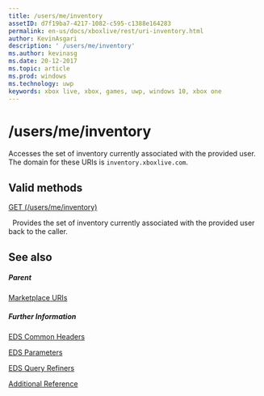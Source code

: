 ```yaml
---
title: /users/me/inventory
assetID: d7f19ba7-4217-1082-c595-c1388e164283
permalink: en-us/docs/xboxlive/rest/uri-inventory.html
author: KevinAsgari
description: ' /users/me/inventory'
ms.author: kevinasg
ms.date: 20-12-2017
ms.topic: article
ms.prod: windows
ms.technology: uwp
keywords: xbox live, xbox, games, uwp, windows 10, xbox one
---
```



# /users/me/inventory
Accesses the set of inventory currently associated with the provided user. 
The domain for these URIs is `inventory.xboxlive.com`.
  
<a id="ID4EV"></a>

 
## Valid methods

[GET (/users/me/inventory)](uri-inventoryget.md)

&nbsp;&nbsp;Provides the set of inventory currently associated with the provided user back to the caller.
 
<a id="ID4E6"></a>

 
## See also
 
<a id="ID4EBB"></a>

 
##### Parent 

[Marketplace URIs](atoc-reference-marketplace.md)

  
<a id="ID4ELB"></a>

 
##### Further Information 

[EDS Common Headers](../../additional/edscommonheaders.md)

 [EDS Parameters](../../additional/edsparameters.md)

 [EDS Query Refiners](../../additional/edsqueryrefiners.md)

 [Additional Reference](../../additional/atoc-xboxlivews-reference-additional.md)

   